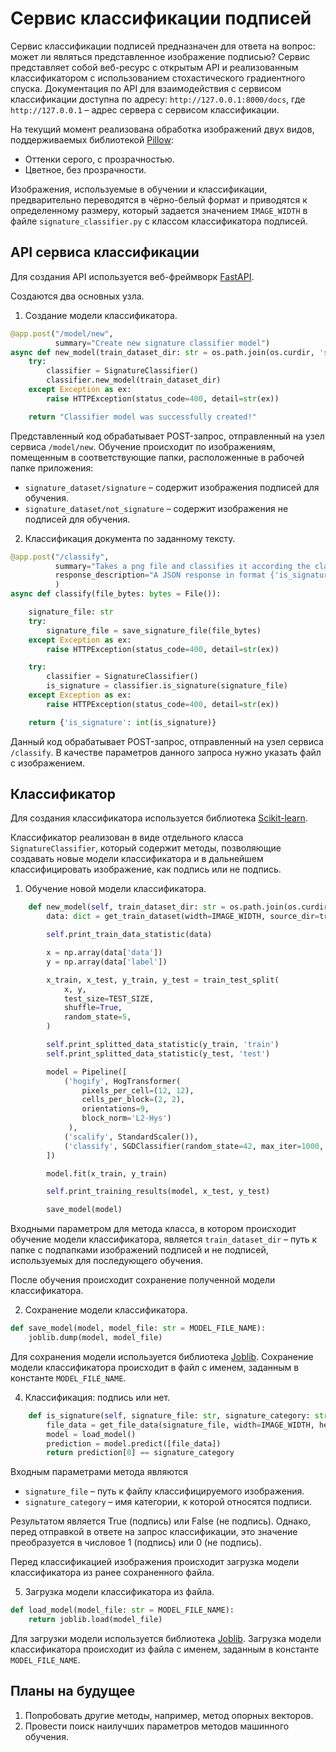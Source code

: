 # Сервис классификации подписей

Сервис классификации подписей предназначен для ответа на вопрос: может ли являться представленное изображение подписью? Сервис представляет собой веб-ресурс с открытым API и реализованным классификатором с использованием стохастического градиентного спуска. Документация по API для взаимодействия с сервисом классификации доступна по адресу: `http://127.0.0.1:8000/docs`, где `http://127.0.0.1` – адрес сервера с сервисом классификации.

На текущий момент реализована обработка изображений двух видов, поддерживаемых библиотекой [Pillow](https://pillow.readthedocs.io/en/stable/index.html):
- Оттенки серого, с прозрачностью.
- Цветное, без прозрачности. 

Изображения, используемые в обучении и классификации, предварительно переводятся в чёрно-белый формат и приводятся к определенному размеру, который задается значением `IMAGE_WIDTH` в файле `signature_classifier.py` с классом классификатора подписей.


## API сервиса классификации

Для создания API используется веб-фреймворк [FastAPI](https://fastapi.tiangolo.com/).

Создаются два основных узла.
1. Создание модели классификатора.

```python
@app.post("/model/new",
          summary="Create new signature classifier model")
async def new_model(train_dataset_dir: str = os.path.join(os.curdir, 'signature_dataset')):
    try:
        classifier = SignatureClassifier()
        classifier.new_model(train_dataset_dir)
    except Exception as ex:
        raise HTTPException(status_code=400, detail=str(ex))

    return "Classifier model was successfully created!"

```

Представленный код обрабатывает POST-запрос, отправленный на узел сервиса `/model/new`. Обучение происходит по изображениям, помещенным в соответствующие папки, расположенные в рабочей папке приложения:
- `signature_dataset/signature` – содержит изображения подписей для обучения.
- `signature_dataset/not_signature` – содержит изображения не подписей для обучения.
 
2. Классификация документа по заданному тексту.
```python
@app.post("/classify",
          summary="Takes a png file and classifies it according the classifier",
          response_description="A JSON response in format {'is_signature': 0 (false) or 1 (true)}"
          )
async def classify(file_bytes: bytes = File()):

    signature_file: str
    try:
        signature_file = save_signature_file(file_bytes)
    except Exception as ex:
        raise HTTPException(status_code=400, detail=str(ex))

    try:
        classifier = SignatureClassifier()
        is_signature = classifier.is_signature(signature_file)
    except Exception as ex:
        raise HTTPException(status_code=400, detail=str(ex))

    return {'is_signature': int(is_signature)}
```

Данный код обрабатывает POST-запрос, отправленный на узел сервиса `/classify`. В качестве параметров данного запроса нужно указать файл с изображением. 

## Классификатор
Для создания классификатора используется библиотека [Scikit-learn](https://scikit-learn.org).

Классификатор реализован в виде отдельного класса `SignatureClassifier`, который содержит методы, позволяющие создавать новые модели классификатора и в дальнейшем классифицировать изображение, как подпись или не подпись.

1. Обучение новой модели классификатора.
```python
    def new_model(self, train_dataset_dir: str = os.path.join(os.curdir, 'signature_dataset')):
        data: dict = get_train_dataset(width=IMAGE_WIDTH, source_dir=train_dataset_dir)

        self.print_train_data_statistic(data)

        x = np.array(data['data'])
        y = np.array(data['label'])

        x_train, x_test, y_train, y_test = train_test_split(
            x, y,
            test_size=TEST_SIZE,
            shuffle=True,
            random_state=5,
        )

        self.print_splitted_data_statistic(y_train, 'train')
        self.print_splitted_data_statistic(y_test, 'test')

        model = Pipeline([
            ('hogify', HogTransformer(
                pixels_per_cell=(12, 12),
                cells_per_block=(2, 2),
                orientations=9,
                block_norm='L2-Hys')
             ),
            ('scalify', StandardScaler()),
            ('classify', SGDClassifier(random_state=42, max_iter=1000, tol=1e-3))
        ])

        model.fit(x_train, y_train)

        self.print_training_results(model, x_test, y_test)

        save_model(model)
```

Входными параметром для метода класса, в котором происходит обучение модели классификатора, является `train_dataset_dir` – путь к папке с подпапками изображений подписей и не подписей, используемых для последующего обучения.

После обучения происходит сохранение полученной модели классификатора.

2. Сохранение модели классификатора.
```python
def save_model(model, model_file: str = MODEL_FILE_NAME):
    joblib.dump(model, model_file)
```
Для сохранения модели используется библиотека [Joblib](https://joblib.readthedocs.io/en/stable/). Сохранение модели классификатора происходит в файл с именем, заданным в константе `MODEL_FILE_NAME`.

4. Классификация: подпись или нет.
```python
    def is_signature(self, signature_file: str, signature_category: str = 'signature'):
        file_data = get_file_data(signature_file, width=IMAGE_WIDTH, height=IMAGE_WIDTH)
        model = load_model()
        prediction = model.predict([file_data])
        return prediction[0] == signature_category
```

Входным параметрами метода являются 
- `signature_file` – путь к файлу классифицируемого изображения. 
- `signature_category` – имя категории, к которой относятся подписи. 

Результатом является True (подпись) или False (не подпись). Однако, перед отправкой в ответе на запрос классификации, это значение преобразуется в числовое 1 (подпись) или 0 (не подпись).

Перед классификацией изображения происходит загрузка модели классификатора из ранее сохраненного файла.

5. Загрузка модели классификатора из файла.
```python
def load_model(model_file: str = MODEL_FILE_NAME):
    return joblib.load(model_file)
```
Для загрузки модели используется библиотека [Joblib](https://joblib.readthedocs.io/en/stable/). Загрузка модели классификатора происходит из файла с именем, заданным в константе `MODEL_FILE_NAME`.


## Планы на будущее
1. Попробовать другие методы, например, метод опорных векторов.
2. Провести поиск наилучших параметров методов машинного обучения.